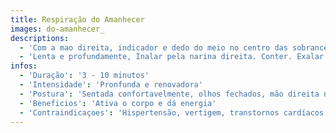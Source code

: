 ```yaml
---
title: Respiração do Amanhecer
images: do-amanhecer_
descriptions:
  - 'Com a mao direita, indicador e dedo do meio no centro das sobrancelas, tapar a narina esquerda com o dedinho e a direita com o anular.'
  - 'Lenta e profundamente, Inalar pela narina direita. Conter. Exalar pela narina direita. Repetir.'
infos:
  - 'Duração': '3 - 10 minutos'
  - 'Intensidade': 'Pronfunda e renovadora'
  - 'Postura': 'Sentada confortavelmente, olhos fechados, mão direita no rosto'
  - 'Beneficios': 'Ativa o corpo e dá energia'
  - 'Contraindicaçoes': 'Hispertensão, vertigem, transtornos cardíacos'
---
```


